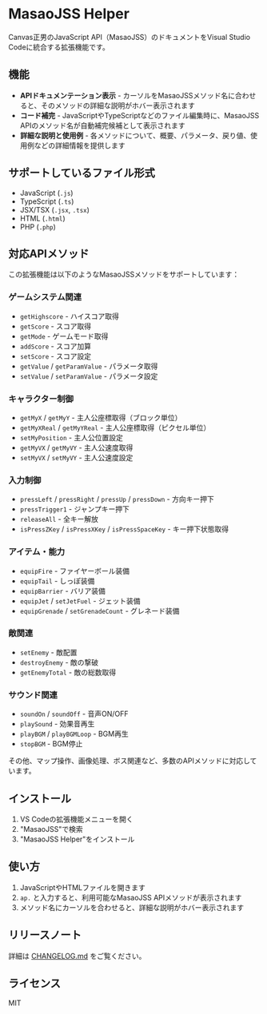 # MasaoJSS Helper

Canvas正男のJavaScript API（MasaoJSS）のドキュメントをVisual Studio Codeに統合する拡張機能です。

## 機能

- **APIドキュメンテーション表示** - カーソルをMasaoJSSメソッド名に合わせると、そのメソッドの詳細な説明がホバー表示されます
- **コード補完** - JavaScriptやTypeScriptなどのファイル編集時に、MasaoJSS APIのメソッド名が自動補完候補として表示されます
- **詳細な説明と使用例** - 各メソッドについて、概要、パラメータ、戻り値、使用例などの詳細情報を提供します

## サポートしているファイル形式

- JavaScript (`.js`)
- TypeScript (`.ts`)
- JSX/TSX (`.jsx`, `.tsx`)
- HTML (`.html`)
- PHP (`.php`)

## 対応APIメソッド

この拡張機能は以下のようなMasaoJSSメソッドをサポートしています：

### ゲームシステム関連
- `getHighscore` - ハイスコア取得
- `getScore` - スコア取得 
- `getMode` - ゲームモード取得
- `addScore` - スコア加算
- `setScore` - スコア設定
- `getValue` / `getParamValue` - パラメータ取得
- `setValue` / `setParamValue` - パラメータ設定

### キャラクター制御
- `getMyX` / `getMyY` - 主人公座標取得（ブロック単位）
- `getMyXReal` / `getMyYReal` - 主人公座標取得（ピクセル単位）
- `setMyPosition` - 主人公位置設定
- `getMyVX` / `getMyVY` - 主人公速度取得
- `setMyVX` / `setMyVY` - 主人公速度設定

### 入力制御
- `pressLeft` / `pressRight` / `pressUp` / `pressDown` - 方向キー押下
- `pressTrigger1` - ジャンプキー押下
- `releaseAll` - 全キー解放
- `isPressZKey` / `isPressXKey` / `isPressSpaceKey` - キー押下状態取得

### アイテム・能力
- `equipFire` - ファイヤーボール装備
- `equipTail` - しっぽ装備
- `equipBarrier` - バリア装備
- `equipJet` / `setJetFuel` - ジェット装備
- `equipGrenade` / `setGrenadeCount` - グレネード装備

### 敵関連
- `setEnemy` - 敵配置
- `destroyEnemy` - 敵の撃破
- `getEnemyTotal` - 敵の総数取得

### サウンド関連
- `soundOn` / `soundOff` - 音声ON/OFF
- `playSound` - 効果音再生
- `playBGM` / `playBGMLoop` - BGM再生
- `stopBGM` - BGM停止

その他、マップ操作、画像処理、ボス関連など、多数のAPIメソッドに対応しています。

## インストール

1. VS Codeの拡張機能メニューを開く
2. "MasaoJSS"で検索
3. "MasaoJSS Helper"をインストール

## 使い方

1. JavaScriptやHTMLファイルを開きます
2. `ap.` と入力すると、利用可能なMasaoJSS APIメソッドが表示されます
3. メソッド名にカーソルを合わせると、詳細な説明がホバー表示されます

## リリースノート

詳細は [CHANGELOG.md](CHANGELOG.md) をご覧ください。

## ライセンス

MIT

